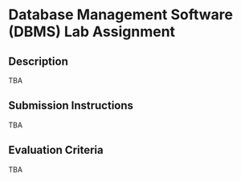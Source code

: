 # Database Management Software (DBMS) Lab Assignment

## Description

TBA

## Submission Instructions

TBA

## Evaluation Criteria

TBA
